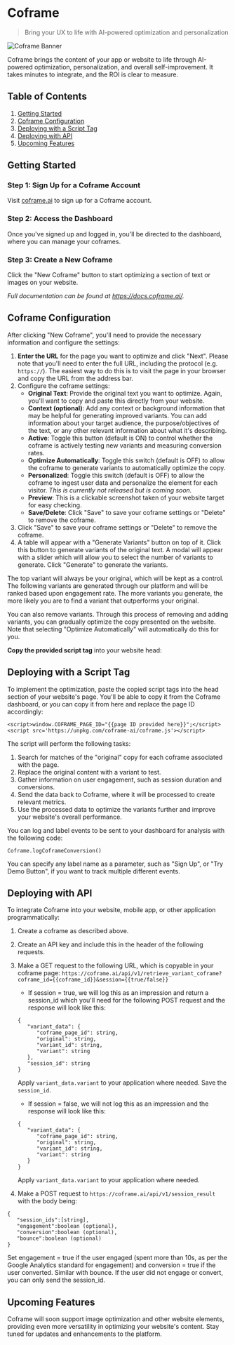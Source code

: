 # Coframe

> Bring your UX to life with AI-powered optimization and personalization

![Coframe Banner](https://files.readme.io/dc9a9f5-coframe-banner.png)

Coframe brings the content of your app or website to life through AI-powered optimization, personalization, and overall self-improvement. It takes minutes to integrate, and the ROI is clear to measure.

## Table of Contents

1. [Getting Started](#getting-started)
2. [Coframe Configuration](#coframe-configuration)
5. [Deploying with a Script Tag](#deploying-with-a-script-tag)
6. [Deploying with API](#deploying-with-api)
7. [Upcoming Features](#upcoming-features)

## Getting Started

### Step 1: Sign Up for a Coframe Account

Visit [coframe.ai](https://coframe.ai) to sign up for a Coframe account.

### Step 2: Access the Dashboard

Once you've signed up and logged in, you'll be directed to the dashboard, where you can manage your coframes.

### Step 3: Create a New Coframe

Click the "New Coframe" button to start optimizing a section of text or images on your website.

*Full documentation can be found at https://docs.coframe.ai/.*

## Coframe Configuration

After clicking "New Coframe", you'll need to provide the necessary information and configure the settings:

1. **Enter the URL** for the page you want to optimize and click "Next". Please note that you'll need to enter the full URL, including the protocol (e.g. `https://`). The easiest way to do this is to visit the page in your browser and copy the URL from the address bar.
2. Configure the coframe settings:
   - **Original Text**: Provide the original text you want to optimize. Again, you'll want to copy and paste this directly from your website.
   - **Context (optional)**: Add any context or background information that may be helpful for generating improved variants. You can add information about your target audience, the purpose/objectives of the text, or any other relevant information about what it's describing.
   - **Active**: Toggle this button (default is ON) to control whether the coframe is actively testing new variants and measuring conversion rates.
   - **Optimize Automatically**: Toggle this switch (default is OFF) to allow the coframe to generate variants to automatically optimize the copy.
   - **Personalized**: Toggle this switch (default is OFF) to allow the coframe to ingest user data and personalize the element for each visitor. _This is currently not released but is coming soon._
   - **Preview**: This is a clickable screenshot taken of your website target for easy checking.
   - **Save/Delete**: Click "Save" to save your coframe settings or "Delete" to remove the coframe.
3. Click "Save" to save your coframe settings or "Delete" to remove the coframe.
4. A table will appear with a "Generate Variants" button on top of it. Click this button to generate variants of the original text. A modal will appear with a slider which will allow you to select the number of variants to generate. Click "Generate" to generate the variants.

The top variant will always be your original, which will be kept as a control. The following variants are generated through our platform and will be ranked based upon engagement rate. The more variants you generate, the more likely you are to find a variant that outperforms your original.

You can also remove variants. Through this process of removing and adding variants, you can gradually optimize the copy presented on the website. Note that selecting "Optimize Automatically" will automatically do this for you.

**Copy the provided script tag** into your website head:

## Deploying with a Script Tag

To implement the optimization, paste the copied script tags into the head section of your website's page. You'll be able to copy it from the Coframe dashboard, or you can copy it from here and replace the page ID accordingly:

`<script>window.COFRAME_PAGE_ID="{{page ID provided here}}";</script>`
`<script src='https://unpkg.com/coframe-ai/coframe.js'></script>`

The script will perform the following tasks:

1. Search for matches of the "original" copy for each coframe associated with the page.
2. Replace the original content with a variant to test.
3. Gather information on user engagement, such as session duration and conversions.
4. Send the data back to Coframe, where it will be processed to create relevant metrics.
5. Use the processed data to optimize the variants further and improve your website's overall performance.

You can log and label events to be sent to your dashboard for analysis with the following code:

`Coframe.logCoframeConversion()`

You can specify any label name as a parameter, such as "Sign Up", or "Try Demo Button", if you want to track multiple different events. 

## Deploying with API

To integrate Coframe into your website, mobile app, or other application programmatically:

1. Create a coframe as described above.
2. Create an API key and include this in the header of the following requests.
3. Make a GET request to the following URL, which is copyable in your coframe page: `https://coframe.ai/api/v1/retrieve_variant_coframe?coframe_id={{coframe_id}}&session={{true/false}}`
   - If session = true, we will log this as an impression and return a session_id which you'll need for the following POST request and the response will look like this:
   ```
   {
      "variant_data": {
         "coframe_page_id": string,
         "original": string,
         "variant_id": string,
         "variant": string
      },
      "session_id": string
   }
   ```
   Apply `variant_data.variant` to your application where needed. Save the `session_id`.
   - If session = false, we will not log this as an impression and the response will look like this:
   ```
   {
      "variant_data": {
         "coframe_page_id": string,
         "original": string,
         "variant_id": string,
         "variant": string
      }
   }
   ```
   Apply `variant_data.variant` to your application where needed.


4. Make a POST request to `https://coframe.ai/api/v1/session_result` with the body being:

```
{
   "session_ids":[string],
   "engagement":boolean (optional),
   "conversion":boolean (optional),
   "bounce":boolean (optional)
}
```

Set engagement = true if the user engaged (spent more than 10s, as per the Google Analytics standard for engagement) and conversion = true if the user converted. Similar with bounce. If the user did not engage or convert, you can only send the session_id.

## Upcoming Features

Coframe will soon support image optimization and other website elements, providing even more versatility in optimizing your website's content. Stay tuned for updates and enhancements to the platform.
